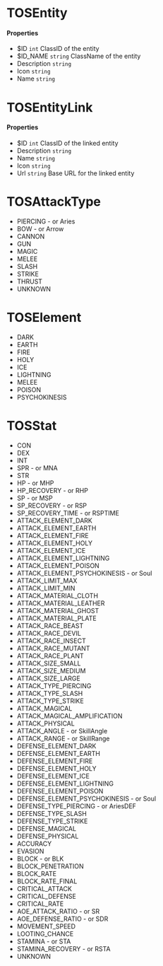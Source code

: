 # TOSEntity

#### Properties
- $ID `int` ClassID of the entity
- $ID_NAME `string` ClassName of the entity
- Description `string`
- Icon `string`
- Name `string`

# TOSEntityLink

#### Properties
- $ID `int` ClassID of the linked entity
- Description `string`
- Name `string`
- Icon `string`
- Url `string` Base URL for the linked entity

# TOSAttackType
- PIERCING - or Aries
- BOW - or Arrow
- CANNON
- GUN
- MAGIC
- MELEE
- SLASH
- STRIKE
- THRUST
- UNKNOWN

# TOSElement
- DARK
- EARTH
- FIRE
- HOLY
- ICE
- LIGHTNING
- MELEE
- POISON
- PSYCHOKINESIS

# TOSStat
- CON
- DEX
- INT
- SPR - or MNA
- STR
- HP - or MHP
- HP_RECOVERY - or RHP
- SP - or MSP
- SP_RECOVERY - or RSP
- SP_RECOVERY_TIME - or RSPTIME
- ATTACK_ELEMENT_DARK
- ATTACK_ELEMENT_EARTH
- ATTACK_ELEMENT_FIRE
- ATTACK_ELEMENT_HOLY
- ATTACK_ELEMENT_ICE
- ATTACK_ELEMENT_LIGHTNING
- ATTACK_ELEMENT_POISON
- ATTACK_ELEMENT_PSYCHOKINESIS - or Soul
- ATTACK_LIMIT_MAX
- ATTACK_LIMIT_MIN
- ATTACK_MATERIAL_CLOTH
- ATTACK_MATERIAL_LEATHER
- ATTACK_MATERIAL_GHOST
- ATTACK_MATERIAL_PLATE
- ATTACK_RACE_BEAST
- ATTACK_RACE_DEVIL
- ATTACK_RACE_INSECT
- ATTACK_RACE_MUTANT
- ATTACK_RACE_PLANT
- ATTACK_SIZE_SMALL
- ATTACK_SIZE_MEDIUM
- ATTACK_SIZE_LARGE
- ATTACK_TYPE_PIERCING
- ATTACK_TYPE_SLASH
- ATTACK_TYPE_STRIKE
- ATTACK_MAGICAL
- ATTACK_MAGICAL_AMPLIFICATION
- ATTACK_PHYSICAL
- ATTACK_ANGLE - or SkillAngle
- ATTACK_RANGE - or SkillRange
- DEFENSE_ELEMENT_DARK
- DEFENSE_ELEMENT_EARTH
- DEFENSE_ELEMENT_FIRE
- DEFENSE_ELEMENT_HOLY
- DEFENSE_ELEMENT_ICE
- DEFENSE_ELEMENT_LIGHTNING
- DEFENSE_ELEMENT_POISON
- DEFENSE_ELEMENT_PSYCHOKINESIS - or Soul
- DEFENSE_TYPE_PIERCING - or AriesDEF
- DEFENSE_TYPE_SLASH
- DEFENSE_TYPE_STRIKE
- DEFENSE_MAGICAL
- DEFENSE_PHYSICAL
- ACCURACY
- EVASION
- BLOCK - or BLK
- BLOCK_PENETRATION
- BLOCK_RATE
- BLOCK_RATE_FINAL
- CRITICAL_ATTACK
- CRITICAL_DEFENSE
- CRITICAL_RATE
- AOE_ATTACK_RATIO - or SR
- AOE_DEFENSE_RATIO - or SDR
- MOVEMENT_SPEED
- LOOTING_CHANCE
- STAMINA - or STA
- STAMINA_RECOVERY - or RSTA
- UNKNOWN